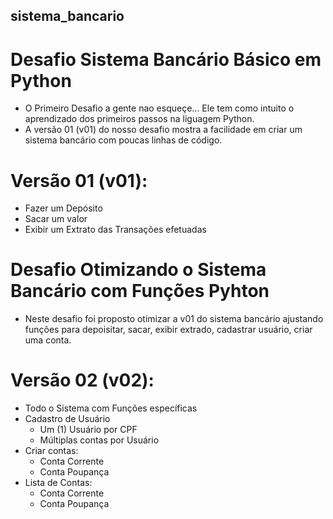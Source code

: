 ## sistema_bancario

# Desafio Sistema Bancário Básico em Python

  - O Primeiro Desafio a gente nao esqueçe... Ele tem como intuito o aprendizado dos primeiros passos na liguagem Python.
  - A versão 01 (v01) do nosso desafio mostra a facilidade em criar um sistema bancário com poucas linhas de código.

# Versão 01 (v01):

  * Fazer um Depósito
  * Sacar um valor
  * Exibir um Extrato das Transações efetuadas


# Desafio Otimizando o Sistema Bancário com Funções Pyhton

  - Neste desafio foi proposto otimizar a v01 do sistema bancário ajustando funções para depoisitar, sacar, exibir extrado, cadastrar usuário, criar uma conta.

# Versão 02 (v02):

  * Todo o Sistema com Funções específicas
  * Cadastro de Usuário
     - Um (1) Usuário por CPF
     - Múltiplas contas por Usuário
  * Criar contas:
     - Conta Corrente
     - Conta Poupança
  * Lista de Contas:
     - Conta Corrente
     - Conta Poupança
